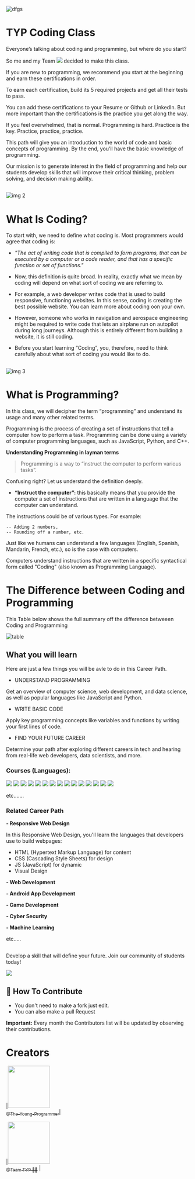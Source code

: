 

![dfgs](https://user-images.githubusercontent.com/79866006/156547307-5d924f0f-6c54-419f-9611-0719f1703e13.jpg)

# TYP Coding Class


Everyone’s talking about coding and programming, but where do you start? 


So me and my Team  <a href="https://github.com/Team-TYP"/><img src="https://img.shields.io/badge/GitHub-100000?style=for-the-badge&logo=github&logoColor=white"></a> decided to make this class.

If you are new to programming, we recommend you start at the beginning and earn these certifications in order.

To earn each certification, build its 5 required projects and get all their tests to pass.

You can add these certifications to your Resume or Github or LinkedIn. But more important than the certifications is the practice you get along the way.

If you feel overwhelmed, that is normal. Programming is hard.
Practice is the key. Practice, practice, practice.




This path will give you an introduction to the world of code and basic concepts of programming. By the end, you’ll have the basic knowledge of programming.

Our mission is to generate interest in the field of programming and help our students develop skills that will improve their critical thinking, problem solving, and decision making ability. 


## 


![img 2](https://user-images.githubusercontent.com/79866006/156563877-35a127fe-3da3-4017-a7a0-51b5b1b4c22c.jpg)




# What Is Coding?


To start with, we need to define what coding is. Most programmers would agree that coding is:


- *"The act of writing code that is compiled to form programs, that can be executed by a computer or a code reader, and that has a specific function or set of functions."*


- Now, this definition is quite broad. In reality, exactly what we mean by coding will depend on what sort of coding we are referring to.

- For example, a web developer writes code that is used to build responsive, functioning websites. In this sense, coding is creating the best possible website. You can learn more about coding oon your own.

- However, someone who works in navigation and aerospace engineering might be required to write code that lets an airplane run on autopilot during long journeys. Although this is entirely different from building a website, it is still coding.


- Before you start learning “Coding”, you, therefore, need to think carefully about what sort of coding you would like to do. 


## 


![img 3](https://user-images.githubusercontent.com/79866006/156566237-594c6d4f-83b6-482c-bce1-a3faf732c45c.jpg)



# What is Programming?


In this class, we will decipher the term “programming” and understand its usage and many other related terms.

Programming is the process of creating a set of instructions that tell a computer how to perform a task. Programming can be done using a variety of computer programming languages, such as JavaScript, Python, and C++. 

**Understanding Programming in layman terms**

   > Programming is a way to “instruct the computer to perform various tasks”.

Confusing right? Let us understand the definition deeply.

- **“Instruct the computer”:** this basically means that you provide the computer a set of instructions that are written in a language that the computer can understand. 

The instructions could be of various types. For example:

    -- Adding 2 numbers,
    -- Rounding off a number, etc.

Just like we humans can understand a few languages (English, Spanish, Mandarin, French, etc.), so is the case with computers. 

Computers understand instructions that are written in a specific syntactical form called "Coding" (also known as Programming Language).




# The Difference between Coding and Programming 


This Table below shows the full summary off the difference betweeen Coding and Programming 


![table](https://user-images.githubusercontent.com/79866006/156565755-511a7794-2a1c-464f-9986-409f9692be33.jpg)





## What you will learn


Here are just a few things you will be avle to do in this Career Path.

- UNDERSTAND PROGRAMMING

Get an overview of computer science, web development, and data science, as well as popular languages like JavaScript and Python.

- WRITE BASIC CODE

Apply key programming concepts like variables and functions by writing your first lines of code. 

- FIND YOUR FUTURE CAREER

Determine your path after exploring different careers in tech and hearing from real-life web developers, data scientists, and more. 


### Courses (Languages): 


<a href="#"/><img src="https://img.shields.io/badge/HTML5-E34F26?style=for-the-badge&logo=html5&logoColor=white"/></a>
<a href="#"/><img src="https://img.shields.io/badge/CSS3-1572B6?style=for-the-badge&logo=css3&logoColor=white"/></a>
<a hreg="#"/><img src="https://img.shields.io/badge/JavaScript-323330?style=for-the-badge&logo=javascript&logoColor=F7DF1E"/></a>
<a href="#"/><img src="https://img.shields.io/badge/C%2B%2B-00599C?style=for-the-badge&logo=c%2B%2B&logoColor=white"/></a>
<a href="#"/><img src="https://img.shields.io/badge/C-00599C?style=for-the-badge&logo=c&logoColor=white"/></a>
<a href="#"/><img src="https://img.shields.io/badge/jQuery-0769AD?style=for-the-badge&logo=jquery&logoColor=white"/></a>
<a href="#"/><img src="https://img.shields.io/badge/React-20232A?style=for-the-badge&logo=react&logoColor=61DAFB"/></a>
<a href="#"/><img src="https://img.shields.io/badge/Bootstrap-563D7C?style=for-the-badge&logo=bootstrap&logoColor=white"/></a>
<a href="#"/><img src="https://img.shields.io/badge/WebAssembly-654FF0?style=for-the-badge&logo=WebAssembly&logoColor=white"/></a>
<a href="#"/><img src="https://img.shields.io/badge/GitHub-100000?style=for-the-badge&logo=github&logoColor=white"/></a>
<a href="#"/><img src="https://img.shields.io/badge/PHP-777BB4?style=for-the-badge&logo=php&logoColor=white"/></a>
<a htef="#"/><img src="https://img.shields.io/badge/Python-FFD43B?style=for-the-badge&logo=python&logoColor=blue"/></a>
<a href="#"/><img src="https://img.shields.io/badge/Kotlin-0095D5?&style=for-the-badge&logo=kotlin&logoColor=white"/></a>
<a href="#"/><img src="https://img.shields.io/badge/Node.js-339933?style=for-the-badge&logo=nodedotjs&logoColor=white"/></a>
<a href="#"/><img src="https://img.shields.io/badge/Java-ED8B00?style=for-the-badge&logo=java&logoColor=white"/></a>

etc.......




### Related Career Path




**- Responsive Web Design**

In this Responsive Web Design, you'll learn the languages that developers use to build webpages:
- HTML (Hypertext Markup Language) for content
- CSS (Cascading Style Sheets) for design
- JS (JavaScript) for dynamic
- Visual Design

**- Web Development**

**- Android App Development**

**- Game Development**

**- Cyber Security**

**- Machine Learning**

etc.....




## 



Develop a skill that will define your future. Join our community of students today!

<a href="#"><img src="https://img.shields.io/badge/website-000000?style=for-the-badge&logo=About.me&logoColor=white"/></a>


#### 

## 📝 How To Contribute
 
- You don't need to make a fork just edit.
- You can also make a pull Request




**Important:** Every month the Contributors list will be updated by observing their contributions.


# Creators


|[<img src="https://github.com/The-Young-Programmer.png?size=115" width=115><br><sub>@The-Young-Programmer</sub>](https://github.com/The-Young-Programmer)|


 |[<img src="https://github.com/Team-TYP.png?size=250" width=115><br><sub>@Team TYP 👨‍💻</sub>](https://github.com/Team-TYP) |









